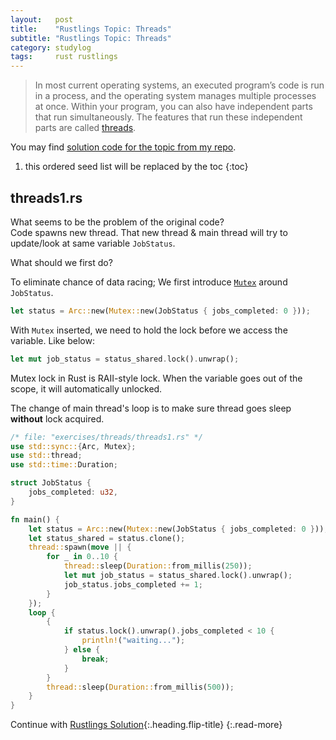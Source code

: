 ```yaml
---
layout:   post
title:    "Rustlings Topic: Threads"
subtitle: "Rustlings Topic: Threads"
category: studylog
tags:     rust rustlings
---
```


> In most current operating systems, an executed program’s code is run in a process, and the operating system manages
> multiple processes at once. Within your program, you can also have independent parts that run simultaneously.
> The features that run these independent parts are called [threads].

You may find [solution code for the topic from my repo].

[threads]: https://doc.rust-lang.org/book/ch16-01-threads.html
[solution code for the topic from my repo]: https://github.com/LazyRen/rustlings-solution/tree/main/exercises/threads

<!--more-->

1. this ordered seed list will be replaced by the toc
{:toc}

## threads1.rs

What seems to be the problem of the original code?<br>
Code spawns new thread. That new thread & main thread will try to update/look at same variable `JobStatus`.

What should we first do?

To eliminate chance of data racing; We first introduce [`Mutex`] around `JobStatus`.

```rust
let status = Arc::new(Mutex::new(JobStatus { jobs_completed: 0 }));
```

With `Mutex` inserted, we need to hold the lock before we access the variable. Like below:

```rust
let mut job_status = status_shared.lock().unwrap();
```

Mutex lock in Rust is RAII-style lock. When the variable goes out of the scope, it will automatically unlocked.

The change of main thread's loop is to make sure thread goes sleep **without** lock acquired.

```rust
/* file: "exercises/threads/threads1.rs" */
use std::sync::{Arc, Mutex};
use std::thread;
use std::time::Duration;

struct JobStatus {
    jobs_completed: u32,
}

fn main() {
    let status = Arc::new(Mutex::new(JobStatus { jobs_completed: 0 }));
    let status_shared = status.clone();
    thread::spawn(move || {
        for _ in 0..10 {
            thread::sleep(Duration::from_millis(250));
            let mut job_status = status_shared.lock().unwrap();
            job_status.jobs_completed += 1;
        }
    });
    loop {
        {
            if status.lock().unwrap().jobs_completed < 10 {
                println!("waiting...");
            } else {
                break;
            }
        }
        thread::sleep(Duration::from_millis(500));
    }
}
```

[`Mutex`]: https://doc.rust-lang.org/std/sync/struct.Mutex.html#method.lock

Continue with [Rustlings Solution](rustlings){:.heading.flip-title}
{:.read-more}
